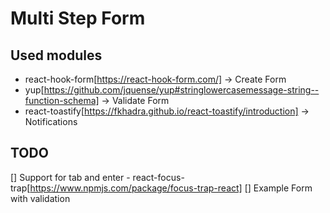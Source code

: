 # Multi Step Form

## Used modules
- react-hook-form[https://react-hook-form.com/] -> Create Form
- yup[https://github.com/jquense/yup#stringlowercasemessage-string--function-schema] -> Validate Form
- react-toastify[https://fkhadra.github.io/react-toastify/introduction] -> Notifications

## TODO

[] Support for tab and enter - react-focus-trap[https://www.npmjs.com/package/focus-trap-react]
[] Example Form with validation